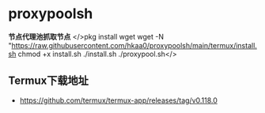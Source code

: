 # proxypoolsh
**节点代理池抓取节点**
</>pkg install wget
wget -N "https://raw.githubusercontent.com/hkaa0/proxypoolsh/main/termux/install.sh
chmod +x install.sh
./install.sh
./proxypool.sh</>

## Termux下载地址
 - https://github.com/termux/termux-app/releases/tag/v0.118.0

